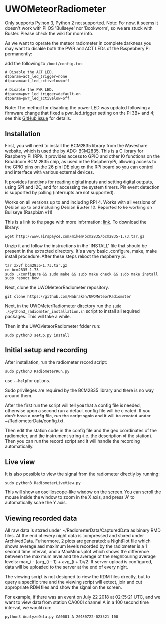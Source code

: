 # UWOMeteorRadiometer

Only supports Python 3, Python 2 not supported. Note: For now, it seems it doesn't work with Pi OS 'Bullseye' nor 'Bookworm', so we are stuck with Buster. Please check the wiki for more info.

As we want to operate the meteor radiometer in complete darkness you may want to disable both the PWR and ACT LEDs of the Raspebbery Pi permanently:

add the following to ```/boot/config.txt```:
```
# Disable the ACT LED.
dtparam=act_led_trigger=none
dtparam=act_led_activelow=off
```
```
# Disable the PWR LED.
dtparam=pwr_led_trigger=default-on
dtparam=pwr_led_activelow=off
```
Note: The method for disabling the power LED was updated following a firmware change that fixed a pwr_led_trigger setting on the Pi 3B+ and 4; see this [GitHub issue](https://github.com/raspberrypi/firmware/issues/1742) for details.



## Installation

First, you will need to install the BCM2835 library from the Waveshare website, which is used the by ADC: [BCM2835](http://www.airspayce.com/mikem/bcm2835/bcm2835-1.73.tar.gz).
This is a C library for Raspberry Pi (RPi). It provides access to GPIO and other IO functions on the Broadcom BCM 2835 chip, as used in the RaspberryPi, allowing access to the GPIO pins on the 26 pin IDE plug on the RPi board so you can control and interface with various external devices.

It provides functions for reading digital inputs and setting digital outputs, using SPI and I2C, and for accessing the system timers. Pin event detection is supported by polling (interrupts are not supported).

Works on all versions up to and including RPI 4. Works with all versions of Debian up to and including Debian Buster 10. Reported to be working on Bullseye (Raspbian v11)

This is a link to the page with more information: [link](http://www.airspayce.com/mikem/bcm2835/). To download the library:

```
wget http://www.airspayce.com/mikem/bcm2835/bcm2835-1.73.tar.gz
```

Unzip it and follow the instructions in the 'INSTALL' file that should be present in the extracted directory. It's a very basic .configure, make, make install procedure. After these steps reboot the raspberry pi.
```
tar zxvf bcm2835-1.73.tar.gz 
cd bcm2835-1.73
sudo ./configure && sudo make && sudo make check && sudo make install
sudo reboot now
```

Next, clone the UWOMeteorRadiometer repository.
```
git clone https://github.com/Habraken/UWOMeteorRadiometer
```

Next, in the UWOMeterRadiometer directory run the ```sudo ./python3_radiometer_installation.sh``` script to install all required packages. This will take a while.

Then in the UWOMeteorRadiometer folder run:
```
sudo python3 setup.py install
```


## Initial setup and recording

After installation, run the radiometer record script:
```
sudo python3 RadiometerRun.py
```
use ```--help```for options.

Sudo privileges are required by the BCM2835 library and there is no way around them.

After the first run the script will tell you that a config file is needed, otherwise upon a second run a default config file will be created. If you don't have a config file, run the script again and it will be created under ~/RadiometerData/config.txt.

Then edit the station code in the config file and the geo coordinates of the radiometer, and the instrument string (i.e. the description of the station).
Then you can run the record script and it will handle the recording automatically.


## Live view

It is also possible to view the signal from the radiometer directly by running:
```
sudo python3 RadiometerLiveView.py
```

This will show an oscilloscope-like window on the screen. You can scroll the mouse inside the window to zoom in the X axis, and press 'A' to automatically scale the Y axis.


## Viewing recorded data

All raw data is stored under ~/RadiometerData/CapturedData as binary RMD files. At the end of every night data is compressed and stored under ArchivedData. Futhermore, 2 plots are generated: a NightPlot file which shows average and maximum levels recorded by the radiometer is a 1 second time interval, and a MaxMinus plot which shows the difference between the maximum level and the average of the neighbouring average levels: max_i - (avg_(i - 1) + avg_(i + 1))/2.
If server upload is configured, data will be uploaded to the server at the end of every night.

The viewing script is not designed to view the RDM files directly, but to query a specific time and the viewing script will extect, join and cut appropriate RDM files and show the signal on the screen.

For example, if there was an event on July 22 2018 at 02:35:21 UTC, and we want to view data from station CA0001 channel A in a 100 second time interval, we would run:
```
python3 AnalyzeData.py CA0001 A 20180722-023521 100
```
